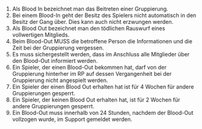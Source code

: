 1.  Als Blood In bezeichnet man das Beitreten einer Gruppierung.
2.  Bei einem Blood-In geht der Besitz des Spielers nicht automatisch in den Besitz der Gang über. Dies kann auch nicht erzwungen werden.
3.  Als Blood Out bezeichnet man den tödlichen Rauswurf eines vollwertigen Mitglieds.
4.  Beim Blood-Out MUSS die betroffene Person die Informationen und die Zeit bei der Gruppierung vergessen.
5.  Es muss sichergestellt werden, dass im Anschluss alle Mitglieder über den Blood-Out informiert werden.
6.  Ein Spieler, der einen Blood-Out bekommen hat, darf von der Gruppierung hinterher im RP auf dessen Vergangenheit bei der Gruppierung nicht angespielt werden.
7.  Ein Spieler der einen Blood Out erhalten hat ist für 4 Wochen für andere Gruppierungen gesperrt.
8.  Ein Spieler, der keinen Blood Out erhalten hat, ist für 2 Wochen für andere Gruppierungen gesperrt.
9.  Ein Blood-Out muss innerhalb von 24 Stunden, nachdem der Blood-Out vollzogen wurde, im Support gemeldet werden.